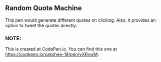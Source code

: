 ## Random Quote Machine

This pen would generate different quotes on clicking. Also, it provides an option to tweet the quotes directly. 

### NOTE:
This is created at CodePen.io. You can find this one at https://codepen.io/sakshee-19/pen/yXRvwM.

 
